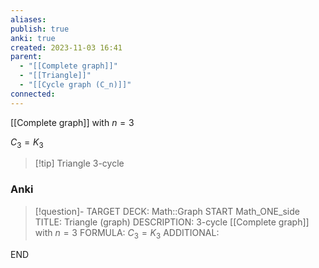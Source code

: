 ```yaml
---
aliases: 
publish: true
anki: true
created: 2023-11-03 16:41
parent:
  - "[[Complete graph]]"
  - "[[Triangle]]"
  - "[[Cycle graph (C_n)]]"
connected: 
---
```

[[Complete graph]] with $n=3$

$C_3 = K_3$

> [!tip] Triangle
> 3-cycle

### Anki
> [!question]-
TARGET DECK: Math::Graph
START
Math_ONE_side
TITLE: Triangle (graph)
DESCRIPTION: 3-cycle
[[Complete graph]] with $n=3$
FORMULA: $C_3 = K_3$
ADDITIONAL:
<!--ID: 1699131352172-->
END










